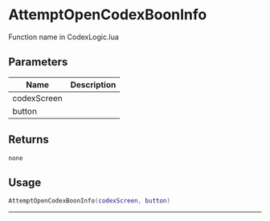 # AttemptOpenCodexBoonInfo

Function name in CodexLogic.lua

## Parameters

| Name        | Description |
| ----------- | ----------- |
| codexScreen |             |
| button      |             |

## Returns

`none`

## Usage

```lua
AttemptOpenCodexBoonInfo(codexScreen, button)
```

---
